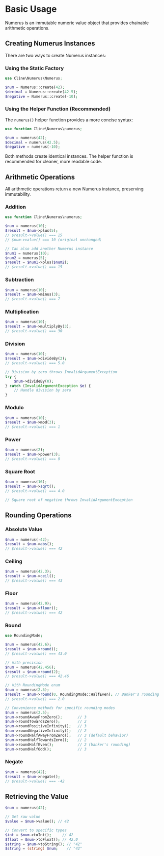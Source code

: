 # Basic Usage

Numerus is an immutable numeric value object that provides chainable arithmetic operations.

## Creating Numerus Instances

There are two ways to create Numerus instances:

### Using the Static Factory

```php
use Cline\Numerus\Numerus;

$num = Numerus::create(42);
$decimal = Numerus::create(42.5);
$negative = Numerus::create(-10);
```

### Using the Helper Function (Recommended)

The `numerus()` helper function provides a more concise syntax:

```php
use function Cline\Numerus\numerus;

$num = numerus(42);
$decimal = numerus(42.5);
$negative = numerus(-10);
```

Both methods create identical instances. The helper function is recommended for cleaner, more readable code.

## Arithmetic Operations

All arithmetic operations return a new Numerus instance, preserving immutability.

### Addition

```php
use function Cline\Numerus\numerus;

$num = numerus(10);
$result = $num->plus(5);
// $result->value() === 15
// $num->value() === 10 (original unchanged)

// Can also add another Numerus instance
$num1 = numerus(10);
$num2 = numerus(5);
$result = $num1->plus($num2);
// $result->value() === 15
```

### Subtraction

```php
$num = numerus(10);
$result = $num->minus(3);
// $result->value() === 7
```

### Multiplication

```php
$num = numerus(10);
$result = $num->multiplyBy(3);
// $result->value() === 30
```

### Division

```php
$num = numerus(10);
$result = $num->divideBy(2);
// $result->value() === 5.0

// Division by zero throws InvalidArgumentException
try {
    $num->divideBy(0);
} catch (InvalidArgumentException $e) {
    // Handle division by zero
}
```

### Modulo

```php
$num = numerus(10);
$result = $num->mod(3);
// $result->value() === 1
```

### Power

```php
$num = numerus(2);
$result = $num->power(3);
// $result->value() === 8
```

### Square Root

```php
$num = numerus(16);
$result = $num->sqrt();
// $result->value() === 4.0

// Square root of negative throws InvalidArgumentException
```

## Rounding Operations

### Absolute Value

```php
$num = numerus(-42);
$result = $num->abs();
// $result->value() === 42
```

### Ceiling

```php
$num = numerus(42.3);
$result = $num->ceil();
// $result->value() === 43
```

### Floor

```php
$num = numerus(42.9);
$result = $num->floor();
// $result->value() === 42
```

### Round

```php
use RoundingMode;

$num = numerus(42.6);
$result = $num->round();
// $result->value() === 43.0

// With precision
$num = numerus(42.456);
$result = $num->round(2);
// $result->value() === 42.46

// With RoundingMode enum
$num = numerus(2.5);
$result = $num->round(0, RoundingMode::HalfEven); // Banker's rounding
// $result->value() === 2.0

// Convenience methods for specific rounding modes
$num = numerus(2.5);
$num->roundAwayFromZero();       // 3
$num->roundTowardsZero();        // 2
$num->roundPositiveInfinity();   // 3
$num->roundNegativeInfinity();   // 2
$num->roundHalfAwayFromZero();   // 3 (default behavior)
$num->roundHalfTowardsZero();    // 2
$num->roundHalfEven();           // 2 (banker's rounding)
$num->roundHalfOdd();            // 3
```

### Negate

```php
$num = numerus(42);
$result = $num->negate();
// $result->value() === -42
```

## Retrieving the Value

```php
$num = numerus(42);

// Get raw value
$value = $num->value(); // 42

// Convert to specific types
$int = $num->toInt();     // 42
$float = $num->toFloat(); // 42.0
$string = $num->toString(); // "42"
$string = (string) $num;    // "42"
```
